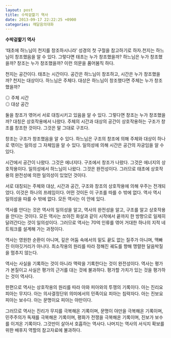 ```yaml
---
layout: post
title: 수박겉핥기 역사
date: 2013-09-17 22:22:25 +0900
categories: 깨달음의대화
---
```

  **수박겉핥기 역사** 


  


‘태초에 하느님이 천지를 창조하시니라’ 성경의 첫 구절을 참고하기로 하자.천지는 하느님이 창조했음을 알 수 있다. 그렇다면 태초는 누가 창조했을까? 하느님은 누가 창조했을까? 창조는 누가 창조했을까? 이런 의문을 품어봄직 하다. 


  


천지는 공간이다. 태초는 시간이다. 공간은 하느님이 창조하고, 시간은 누가 창조했을까? 천지는 대상이다. 하느님은 주체다. 대상은 하느님이 창조했다면 주체는 누가 창조했을까? 


  


◎ 주체 시간     
◎ 대상 공간 


  


둘을 창조가 엮어서 서로 대칭시키고 있음을 알 수 있다. 그렇다면 창조는 누가 창조했을까? 대칭은 상호작용에서 나왔다. 주체의 시간과 대상의 공간이 상호작용하는 구조가 창조를 창조한 것이다. 그것은 말 그대로 구조다. 


  


창조는 구조가 창조했음을 알 수 있다. 하느님은 구조의 창조에 의해 주체와 대상이 하나로 엮이는 일의성 그 자체임을 알 수 있다. 일의성에 의해 시간은 공간의 자궁임을 알 수 있다. 


  


시간에서 공간이 나왔다. 그것은 에너지다. 구조에서 창조가 나왔다. 그것은 에너지의 상호작용이다. 일의성에서 하느님이 나왔다. 그것은 완전성이다. 그러므로 태초에 상호작용의 완전성에 의한 일의성이 있었던 것이다. 


  


서로 대칭되는 주체와 대상, 시간과 공간, 구조와 창조의 상호작용에 의해 우주는 전개되었다. 이것은 하나의 프레임이다. 어떤 것이든 이 구조를 따를 수 밖에 없다. 역사 역시 일의성을 따를 수 밖에 없다. 모든 역사는 이 안에 있다. 


  


역사를 안다는 것은 역사의 일의성을 알고, 역사의 완전성을 알고, 구조를 알고 상호작용을 안다는 것이다. 모든 역사는 쏘아진 화살과 같이 시작에서 끝까지 한 방향으로 일제히 달려간다는 것이 일의성이다. 그러므로 역사는 70억 인류를 엮어 거대한 하나의 지적 네트워크를 설계해 가는 과정이다. 


  


역사는 영원한 순환이 아니며, 깊은 어둠 속에서의 밑도 끝도 없는 질주가 아니며, 맥빠진 이야깃거리가 아니다. 최소작용의 원리를 따라 정해진 궤도를 향해 맹렬한 달음박질을 멈추지 않는다. 


  


역사는 사실을 기록하는 것이 아니라 맥락을 기록한다는 것이 완전성이다. 역사는 평가가 본질이고 사실은 평가의 근거를 대는 것에 불과하다. 평가할 가치가 있는 것을 평가하는 것이 역사다. 


  


한편으로 역사는 상호작용의 원리를 따라 아와 피아와의 투쟁의 기록이다. 아는 진리요 피아는 무지다. 아는 의사결정단위 의미에서의 민족이요 피아는 침략자다. 아는 진보요 피아는 보수다. 아는 문명이요 피아는 야만이다. 


  


그러므로 역사는 진리가 무지를 극복해온 기록이며, 문명이 야만을 극복해온 기록이며, 민주주의가 독재를 극복해온 기록이며, 평화가 전쟁을 극복해온 기록이며, 진보가 보수를 이겨온 기록이다. 그것만이 살아서 호흡하는 역사다. 나머지는 역사의 서식지 확보를 위한 배후지 역할의 참고자료에 불과하다.
